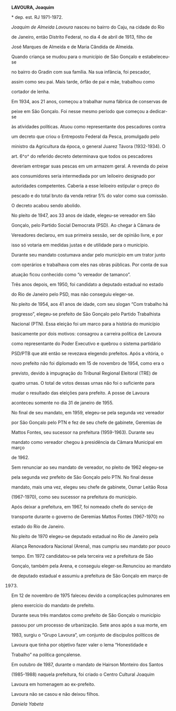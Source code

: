 **LAVOURA, Joaquim**



\* dep. est. RJ 1971-1972.



*Joaquim de Almeida Lavoura* nasceu no bairro do Caju, na cidade do Rio

de Janeiro, então Distrito Federal, no dia 4 de abril de 1913, filho de

José Marques de Almeida e de Maria Cândida de Almeida.



Quando criança se mudou para o município de São Gonçalo e estabeleceu-se

no bairro do Gradin com sua família. Na sua infância, foi pescador,

assim como seu pai. Mais tarde, órfão de pai e mãe, trabalhou como

cortador de lenha.



Em 1934, aos 21 anos, começou a trabalhar numa fábrica de conservas de

peixe em São Gonçalo. Foi nesse mesmo período que começou a dedicar-se

às atividades políticas. Atuou como representante dos pescadores contra

um decreto que criou o Entreposto Federal da Pesca, promulgado pelo

ministro da Agricultura da época, o general Juarez Távora (1932-1934). O

art. 6^o^ do referido decreto determinava que todos os pescadores

deveriam entregar suas pescas em um armazem geral. A revenda do peixe

aos consumidores seria intermediada por um leiloeiro designado por

autoridades competentes. Caberia a esse leiloeiro estipular o preço do

pescado e do total bruto da venda retirar 5% do valor como sua comissão.

O decreto acabou sendo abolido.



No pleito de 1947, aos 33 anos de idade, elegeu-se vereador em São

Gonçalo, pelo Partido Social Democrata (PSD). Ao chegar à Câmara de

Vereadores declarou, em sua primeira sessão, ser de opinião livre, e por

isso só votaria em medidas justas e de utilidade para o município.

Durante seu mandato costumava andar pelo município em um trator junto

com operários e trabalhava com eles nas obras públicas. Por conta de sua

atuação ficou conhecido como “o vereador de tamanco”.



Três anos depois, em 1950, foi candidato a deputado estadual no estado

do Rio de Janeiro pelo PSD, mas não conseguiu eleger-se.



No pleito de 1954, aos 41 anos de idade, com seu slogan “Com trabalho há

progresso”, elegeu-se prefeito de São Gonçalo pelo Partido Trabalhista

Nacional (PTN). Essa eleição foi um marco para a história do município

basicamente por dois motivos: consagrou a carreira política de Lavoura

como representante do Poder Executivo e quebrou o sistema partidário

PSD/PTB que até então se revezava elegendo prefeitos. Após a vitória, o

novo prefeito não foi diplomado em 15 de novembro de 1954, como era o

previsto, devido à impugnação do Tribunal Regional Eleitoral (TRE) de

quatro urnas. O total de votos dessas urnas não foi o suficiente para

mudar o resultado das eleições para prefeito. A posse de Lavoura

aconteceu somente no dia 31 de janeiro de 1955.



No final de seu mandato, em 1959, elegeu-se pela segunda vez vereador

por São Gonçalo pelo PTN e fez de seu chefe de gabinete, Geremias de

Mattos Fontes, seu sucessor na prefeitura (1959-1963). Durante seu

mandato como vereador chegou à presidência da Câmara Municipal em março

de 1962.



Sem renunciar ao seu mandato de vereador, no pleito de 1962 elegeu-se

pela segunda vez prefeito de São Gonçalo pelo PTN. No final desse

mandato, mais uma vez, elegeu seu chefe de gabinete, Osmar Leitão Rosa

(1967-1970), como seu sucessor na prefeitura do município.



Após deixar a prefeitura, em 1967, foi nomeado chefe do serviço de

transporte durante o governo de Geremias Mattos Fontes (1967-1970) no

estado do Rio de Janeiro.



No pleito de 1970 elegeu-se deputado estadual no Rio de Janeiro pela

Aliança Renovadora Nacional (Arena), mas cumpriu seu mandato por pouco

tempo. Em 1972 candidatou-se pela terceira vez a prefeitura de São

Gonçalo, também pela Arena, e conseguiu eleger-se.Renunciou ao mandato

de deputado estadual e assumiu a prefeitura de São Gonçalo em março de

1973.



Em 12 de novembro de 1975 faleceu devido a complicações pulmonares em

pleno exercício do mandato de prefeito.



Durante seus três mandatos como prefeito de São Gonçalo o município

passou por um processo de urbanização. Sete anos após a sua morte, em

1983, surgiu o “Grupo Lavoura”, um conjunto de discípulos políticos de

Lavoura que tinha por objetivo fazer valer o lema “Honestidade e

Trabalho” na política gonçalense.



Em outubro de 1987, durante o mandato de Hairson Monteiro dos Santos

(1985-1988) naquela prefeitura, foi criado o Centro Cultural Joaquim

Lavoura em homenagem ao ex-prefeito.



Lavoura não se casou e não deixou filhos.



*Daniela Yabeta*



